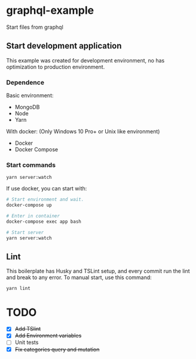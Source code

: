 # graphql-example
Start files from graphql

## Start development application

This example was created for development environment, no has optimization to production environment.

### Dependence

Basic environment:
- MongoDB
- Node
- Yarn

With docker: (Only Windows 10 Pro+ or Unix like environment)
- Docker
- Docker Compose

### Start commands

```
yarn server:watch
```

If use docker, you can start with:

```bash
# Start environment and wait.
docker-compose up

# Enter in container
docker-compose exec app bash

# Start server
yarn server:watch
```

## Lint

This boilerplate has Husky and TSLint setup, and every commit run the lint and break to any error. To manual start, use this command:

```
yarn lint
```

# TODO
- [x] ~~Add TSlint~~
- [x] ~~Add Environment variables~~
- [ ] Unit tests
- [x] ~~Fix categories query and mutation~~
